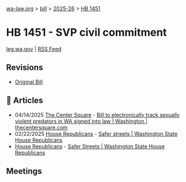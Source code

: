 [wa-law.org](/) > [bill](/bill/) > [2025-26](/bill/2025-26/) > [HB 1451](/bill/2025-26/hb/1451/)

# HB 1451 - SVP civil commitment
[leg.wa.gov](https://app.leg.wa.gov/billsummary?BillNumber=1451&Year=2025&Initiative=false) | [RSS Feed](./rss.xml)

## Revisions
* [Original Bill](1/)

## 📰 Articles
* 04/14/2025 [The Center Square](/org/the_center_square/) - [Bill to electronically track sexually violent predators in WA signed into law | Washington | thecentersquare.com](https://www.thecentersquare.com/washington/article_316af449-ba89-4199-8e38-04398ce4bddb.html#:~:text=House%20Bill%201451)
* 02/22/2025 [House Republicans](/org/house_republicans/) - [Safer streets | Washington State House Republicans](https://houserepublicans.wa.gov/current/safer-streets/#:~:text=House%20Bill%201451)
* [House Republicans](/org/house_republicans/) - [Safer Streets | Washington State House Republicans](https://houserepublicans.wa.gov/our-priorities/safer-streets/#:~:text=House%20Bill%201451)

## Meetings